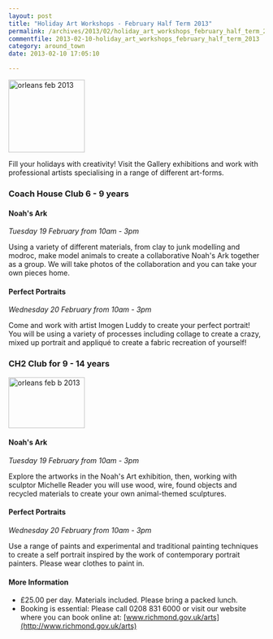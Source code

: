 ```yaml
---
layout: post
title: "Holiday Art Workshops - February Half Term 2013"
permalink: /archives/2013/02/holiday_art_workshops_february_half_term_2013.html
commentfile: 2013-02-10-holiday_art_workshops_february_half_term_2013
category: around_town
date: 2013-02-10 17:05:10

---
```


<a href="/assets/images/2013/orleans_feb_2013.png" title="See larger version of - orleans feb 2013"><img src="/assets/images/2013/orleans_feb_2013_thumb.png" width="150" height="143" alt="orleans feb 2013" class="right" /></a>

Fill your holidays with creativity! Visit the Gallery exhibitions and work with professional artists specialising in a range of different art-forms.

### Coach House Club 6 - 9 years

#### Noah's Ark

*Tuesday 19 February from 10am - 3pm*

Using a variety of different materials, from clay to junk modelling and modroc, make model animals to create a collaborative Noah's Ark together as a group. We will take photos of the collaboration and you can take your own pieces home.

#### Perfect Portraits

*Wednesday 20 February from 10am - 3pm*

Come and work with artist Imogen Luddy to create your perfect portrait! You will be using a variety of processes including collage to create a crazy, mixed up portrait and appliqué to create a fabric recreation of yourself!

### CH2 Club for 9 - 14 years

<a href="/assets/images/2013/orleans_feb_b_2013.png" title="See larger version of - orleans feb b 2013"><img src="/assets/images/2013/orleans_feb_b_2013_thumb.png" width="150" height="100" alt="orleans feb b 2013" class=" right" /></a>

#### Noah's Ark

*Tuesday 19 February from 10am - 3pm*

Explore the artworks in the Noah's Art exhibition, then, working with sculptor Michelle Reader you will use wood, wire, found objects and recycled materials to create your own animal-themed sculptures.

#### Perfect Portraits

*Wednesday 20 February from 10am - 3pm*

Use a range of paints and experimental and traditional painting techniques to create a self portrait inspired by the work of contemporary portrait painters. Please wear clothes to paint in.

#### More Information

-   £25.00 per day. Materials included. Please bring a packed lunch.
-   Booking is essential: Please call 0208 831 6000 or visit our website where you can book online at: [www.richmond.gov.uk/arts](http://www.richmond.gov.uk/arts)
